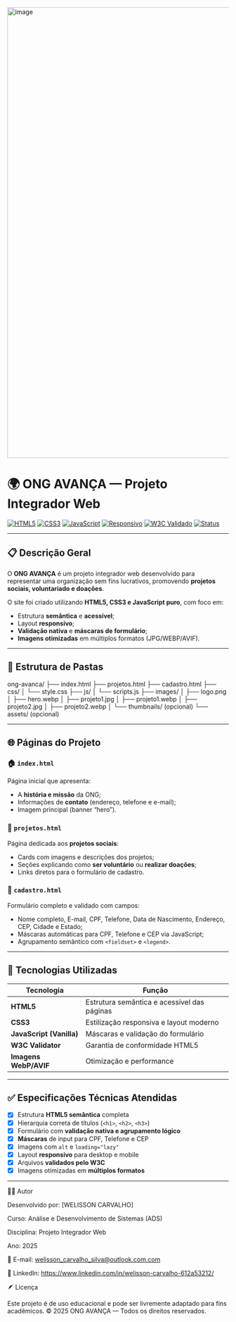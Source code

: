 <img width="1536" height="1024" alt="image" src="https://github.com/user-attachments/assets/2273e593-9015-4cfc-b850-c872fc8707df" />



# 🌍 ONG AVANÇA — Projeto Integrador Web

[![HTML5](https://img.shields.io/badge/HTML5-E34F26?logo=html5&logoColor=fff)](#)
[![CSS3](https://img.shields.io/badge/CSS3-1572B6?logo=css3&logoColor=fff)](#)
[![JavaScript](https://img.shields.io/badge/JavaScript-F7DF1E?logo=javascript&logoColor=000)](#)
[![Responsivo](https://img.shields.io/badge/Design-Responsivo-2a9d8f)](#)
[![W3C Validado](https://img.shields.io/badge/W3C-Validado-blue)](#)
[![Status](https://img.shields.io/badge/Status-Concluído-success)](#)

---

## 📋 Descrição Geral

O **ONG AVANÇA** é um projeto integrador web desenvolvido para representar uma organização sem fins lucrativos, promovendo **projetos sociais, voluntariado e doações**.  

O site foi criado utilizando **HTML5, CSS3 e JavaScript puro**, com foco em:
- Estrutura **semântica** e **acessível**;
- Layout **responsivo**;
- **Validação nativa** e **máscaras de formulário**;
- **Imagens otimizadas** em múltiplos formatos (JPG/WEBP/AVIF).

---

## 🧱 Estrutura de Pastas

ong-avanca/
├── index.html
├── projetos.html
├── cadastro.html
├── css/
│ └── style.css
├── js/
│ └── scripts.js
├── images/
│ ├── logo.png
│ ├── hero.webp
│ ├── projeto1.jpg
│ ├── projeto1.webp
│ ├── projeto2.jpg
│ ├── projeto2.webp
│ └── thumbnails/ (opcional)
└── assets/ (opcional)


---

## 🌐 Páginas do Projeto

### 🏠 `index.html`
Página inicial que apresenta:
- A **história e missão** da ONG;
- Informações de **contato** (endereço, telefone e e-mail);
- Imagem principal (banner “hero”).

### 🤝 `projetos.html`
Página dedicada aos **projetos sociais**:
- Cards com imagens e descrições dos projetos;
- Seções explicando como **ser voluntário** ou **realizar doações**;
- Links diretos para o formulário de cadastro.

### 🧾 `cadastro.html`
Formulário completo e validado com campos:
- Nome completo, E-mail, CPF, Telefone, Data de Nascimento, Endereço, CEP, Cidade e Estado;
- Máscaras automáticas para CPF, Telefone e CEP via JavaScript;
- Agrupamento semântico com `<fieldset>` e `<legend>`.

---

## 🧠 Tecnologias Utilizadas

| Tecnologia | Função |
|-------------|--------|
| **HTML5** | Estrutura semântica e acessível das páginas |
| **CSS3** | Estilização responsiva e layout moderno |
| **JavaScript (Vanilla)** | Máscaras e validação do formulário |
| **W3C Validator** | Garantia de conformidade HTML5 |
| **Imagens WebP/AVIF** | Otimização e performance |

---

## ✅ Especificações Técnicas Atendidas

- [x] Estrutura **HTML5 semântica** completa  
- [x] Hierarquia correta de títulos (`<h1>`, `<h2>`, `<h3>`)  
- [x] Formulário com **validação nativa e agrupamento lógico**  
- [x] **Máscaras** de input para CPF, Telefone e CEP  
- [x] Imagens com `alt` e `loading="lazy"`  
- [x] Layout **responsivo** para desktop e mobile  
- [x] Arquivos **validados pelo W3C**  
- [x] Imagens otimizadas em **múltiplos formatos**

---

👨‍💻 Autor

Desenvolvido por: [WELISSON CARVALHO]

Curso: Análise e Desenvolvimento de Sistemas (ADS)

Disciplina: Projeto Integrador Web

Ano: 2025

📧 E-mail: welisson_carvalho_silva@outlook.com.com

💼 LinkedIn: https://www.linkedin.com/in/welisson-carvalho-612a53212/

🪶 Licença

Este projeto é de uso educacional e pode ser livremente adaptado para fins acadêmicos.
© 2025 ONG AVANÇA — Todos os direitos reservados.


